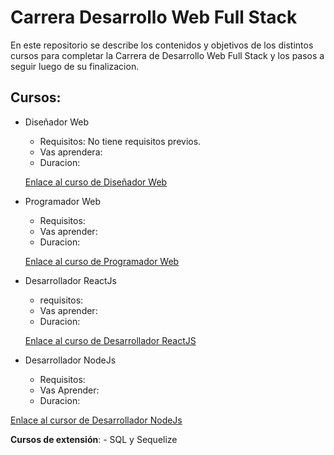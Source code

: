 # Carrera Desarrollo Web Full Stack

En este repositorio se describe los contenidos y objetivos de los distintos cursos para completar la Carrera de Desarrollo Web Full Stack y los pasos a seguir luego de su finalizacion.

## Cursos:

- Diseñador Web
  - Requisitos:
    No tiene requisitos previos.
  - Vas aprendera:
  - Duracion:
  
  [Enlace al curso de Diseñador Web](https://github.com/BrainAcademyAr/disenador-web)
  
- Programador Web
  - Requisitos:
  - Vas aprender:
  - Duracion:
  
  [Enlace al curso de Programador Web](https://github.com/BrainAcademyAr/programador-web)
  
- Desarrollador ReactJs
  - requisitos:
  - Vas aprender:
  - Duracion:
  
  [Enlace al curso de Desarrollador ReactJS](https://github.com/BrainAcademyAr/desarrollador-ReactJs)
  
- Desarrollador NodeJs
  - Requisitos:
  - Vas Aprender:
  - Duracion:
  
 [Enlace al cursor de Desarrollador NodeJs](https://github.com/BrainAcademyAr/desarrollador-NodeJs)
  
  **Cursos de extensión**:
    - SQL y Sequelize
  
